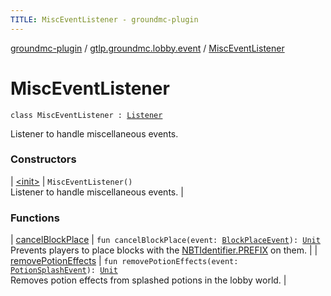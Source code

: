 ```yaml
---
TITLE: MiscEventListener - groundmc-plugin
---
```


[groundmc-plugin](../../index.html) / [gtlp.groundmc.lobby.event](../index.html) / [MiscEventListener](.)

# MiscEventListener

`class MiscEventListener : `[`Listener`](https://hub.spigotmc.org/javadocs/spigot/org/bukkit/event/Listener.html)

Listener to handle miscellaneous events.

### Constructors

| [&lt;init&gt;](-init-.html) | `MiscEventListener()`<br>Listener to handle miscellaneous events. |

### Functions

| [cancelBlockPlace](cancel-block-place.html) | `fun cancelBlockPlace(event: `[`BlockPlaceEvent`](https://hub.spigotmc.org/javadocs/spigot/org/bukkit/event/block/BlockPlaceEvent.html)`): `[`Unit`](https://kotlinlang.org/api/latest/jvm/stdlib/kotlin/-unit/index.html)<br>Prevents players to place blocks with the [NBTIdentifier.PREFIX](../../gtlp.groundmc.lobby.enums/-n-b-t-identifier/-p-r-e-f-i-x.html) on them. |
| [removePotionEffects](remove-potion-effects.html) | `fun removePotionEffects(event: `[`PotionSplashEvent`](https://hub.spigotmc.org/javadocs/spigot/org/bukkit/event/entity/PotionSplashEvent.html)`): `[`Unit`](https://kotlinlang.org/api/latest/jvm/stdlib/kotlin/-unit/index.html)<br>Removes potion effects from splashed potions in the lobby world. |

